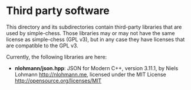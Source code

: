 # Third party software

This directory and its subdirectories contain third-party libraries that are
used by simple-chess. Those libraries may or may not have the same license as
simple-chess (GPL v3), but in any case they have licenses that are compatible
to the GPL v3.

Currently, the following libraries are here:

* **nlohmann/json.hpp**: JSON for Modern C++, version 3.11.1,
  by Niels Lohmann <http://nlohmann.me>,
  licensed under the MIT License <http://opensource.org/licenses/MIT>
